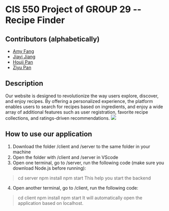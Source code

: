 # CIS 550 Project of GROUP 29 -- Recipe Finder

## Contributors (alphabetically)
* [Amy Fang](https://github.com/AMYFYJ)
* [Jiayi Jiang](https://github.com/JiangJiayi32)
* [Houji Pan](https://github.com/houjipan)
* [Ziyu Pan](https://github.com/ziyupan26)

## Description
Our website is designed to revolutionize the way users explore, discover, and enjoy recipes. By offering a personalized experience, the platform enables users to search for recipes based on ingredients, and enjoy a wide array of additional features such as user registration, favorite recipe collections, and ratings-driven recommendations. 
![](https://i.ibb.co/800cVxL/20241215200622.png)

## How to use our application
1. Download the folder /client and /server to the same folder in your machine
2. Open the folder with /client and /server in VScode
3. Open one terminal, go to /server, run the following code (make sure you download Node.js before running):
>cd server
>npm install
>npm start
This help you start the backend
4. Open another terminal, go to /client, run the following code:
>cd client
>npm install
>npm start
It will automatically open the application based on localhost. 
